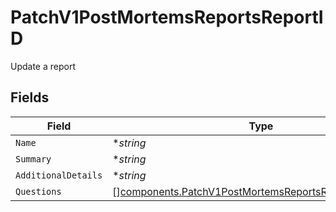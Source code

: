 # PatchV1PostMortemsReportsReportID

Update a report


## Fields

| Field                                                                                                                            | Type                                                                                                                             | Required                                                                                                                         | Description                                                                                                                      |
| -------------------------------------------------------------------------------------------------------------------------------- | -------------------------------------------------------------------------------------------------------------------------------- | -------------------------------------------------------------------------------------------------------------------------------- | -------------------------------------------------------------------------------------------------------------------------------- |
| `Name`                                                                                                                           | **string*                                                                                                                        | :heavy_minus_sign:                                                                                                               | N/A                                                                                                                              |
| `Summary`                                                                                                                        | **string*                                                                                                                        | :heavy_minus_sign:                                                                                                               | N/A                                                                                                                              |
| `AdditionalDetails`                                                                                                              | **string*                                                                                                                        | :heavy_minus_sign:                                                                                                               | N/A                                                                                                                              |
| `Questions`                                                                                                                      | [][components.PatchV1PostMortemsReportsReportIDQuestions](../../models/components/patchv1postmortemsreportsreportidquestions.md) | :heavy_minus_sign:                                                                                                               | N/A                                                                                                                              |